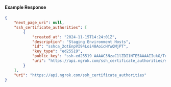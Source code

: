 <!-- Code generated for API Clients. DO NOT EDIT. -->

#### Example Response

```json
{
	"next_page_uri": null,
	"ssh_certificate_authorities": [
		{
			"created_at": "2024-11-15T14:24:01Z",
			"description": "Staging Environment Hosts",
			"id": "sshca_2otEnpVI94Loi48AoicHYwQMjPT",
			"key_type": "ed25519",
			"public_key": "ssh-ed25519 AAAAC3NzaC1lZDI1NTE5AAAAIIukG/ToCm34sqCxrPU/KxccIv5nejAuoVtpxglnqv9Y",
			"uri": "https://api.ngrok.com/ssh_certificate_authorities/sshca_2otEnpVI94Loi48AoicHYwQMjPT"
		}
	],
	"uri": "https://api.ngrok.com/ssh_certificate_authorities"
}
```
